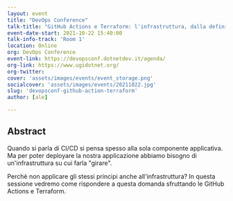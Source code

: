 ```yaml
---
layout: event
title: "DevOps Conference"
talk-title: "GitHub Actions e Terraform: l'infrastruttura, dalla definizione al deploy"
event-date-start: 2021-10-22 15:40:00
talk-info-track: 'Room 1'
location: Online
org: DevOps Conference
event-link: https://devopsconf.dotnetdev.it/agenda/
org-link: https://www.ugidotnet.org/
org-twitter: 
cover: 'assets/images/events/event_storage.png'
socialcover: 'assets/images/events/20211022.jpg'
slug: 'devopsconf-github-action-terraform'
author: [ale]

---
```

## Abstract
Quando si parla di CI/CD si pensa spesso alla sola componente applicativa. Ma per poter deployare la nostra applicazione abbiamo bisogno di un'infrastruttura su cui farla "girare".

Perchè non applicare gli stessi principi anche all'infrastruttura? In questa sessione vedremo come rispondere a questa domanda sfruttando le GitHub Actions e Terraform.

